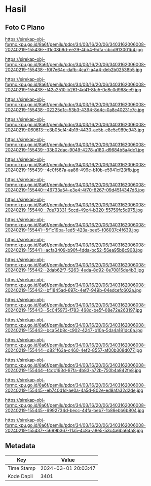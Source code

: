 # Hasil

## Foto C Plano

https://sirekap-obj-formc.kpu.go.id/8a6f/pemilu/pdpr/34/03/16/20/06/3403162006008-20240219-155436--31c08b9d-ee29-4bb4-9dfa-cbcd913001b4.jpg

https://sirekap-obj-formc.kpu.go.id/8a6f/pemilu/pdpr/34/03/16/20/06/3403162006008-20240219-155438--f0f7e64c-dafb-4ca7-a4a4-deb2b02538b5.jpg

https://sirekap-obj-formc.kpu.go.id/8a6f/pemilu/pdpr/34/03/16/20/06/3403162006008-20240219-155438--f42a2510-b261-4d41-8fc5-0e8c0d968ee9.jpg

https://sirekap-obj-formc.kpu.go.id/8a6f/pemilu/pdpr/34/03/16/20/06/3403162006008-20240219-155438--02225d1c-53b3-4394-8d4c-0a8c40231c7c.jpg

https://sirekap-obj-formc.kpu.go.id/8a6f/pemilu/pdpr/34/03/16/20/06/3403162006008-20240219-060613--e3b05cf4-4b19-4430-ae5b-c8c5c989c943.jpg

https://sirekap-obj-formc.kpu.go.id/8a6f/pemilu/pdpr/34/03/16/20/06/3403162006008-20240219-155439--33b02dac-9049-4278-a180-d9684b5a4dc1.jpg

https://sirekap-obj-formc.kpu.go.id/8a6f/pemilu/pdpr/34/03/16/20/06/3403162006008-20240219-155439--4c0f567a-aa86-499c-b10b-e5941cf23ffb.jpg

https://sirekap-obj-formc.kpu.go.id/8a6f/pemilu/pdpr/34/03/16/20/06/3403162006008-20240219-155440--46733a54-e3e4-4f70-8267-09d4514347d6.jpg

https://sirekap-obj-formc.kpu.go.id/8a6f/pemilu/pdpr/34/03/16/20/06/3403162006008-20240219-155440--7de73331-5ccd-49c4-b320-55759fc5d975.jpg

https://sirekap-obj-formc.kpu.go.id/8a6f/pemilu/pdpr/34/03/16/20/06/3403162006008-20240219-155441--5f1c19ba-1ed5-423a-bee5-f06037c4f639.jpg

https://sirekap-obj-formc.kpu.go.id/8a6f/pemilu/pdpr/34/03/16/20/06/3403162006008-20240219-155441--acfa3409-b90f-4dda-bc52-56ea95b8c908.jpg

https://sirekap-obj-formc.kpu.go.id/8a6f/pemilu/pdpr/34/03/16/20/06/3403162006008-20240219-155442--2dab62f7-5263-4eda-8d92-0e70815de4b3.jpg

https://sirekap-obj-formc.kpu.go.id/8a6f/pemilu/pdpr/34/03/16/20/06/3403162006008-20240219-155442--bf1845ad-697c-4ef7-949b-04edcefc602a.jpg

https://sirekap-obj-formc.kpu.go.id/8a6f/pemilu/pdpr/34/03/16/20/06/3403162006008-20240219-155443--5c045973-f783-468d-be5f-08e72e263197.jpg

https://sirekap-obj-formc.kpu.go.id/8a6f/pemilu/pdpr/34/03/16/20/06/3403162006008-20240219-155443--bca54b8c-c902-4247-b10a-5da4a181dc6a.jpg

https://sirekap-obj-formc.kpu.go.id/8a6f/pemilu/pdpr/34/03/16/20/06/3403162006008-20240219-155444--d821f63a-c460-4ef2-8557-af00b308d077.jpg

https://sirekap-obj-formc.kpu.go.id/8a6f/pemilu/pdpr/34/03/16/20/06/3403162006008-20240219-155444--f4dc193d-97fa-4b83-a72b-750b4a842fe8.jpg

https://sirekap-obj-formc.kpu.go.id/8a6f/pemilu/pdpr/34/03/16/20/06/3403162006008-20240219-155445--eb740d1d-ae0a-4a5d-802e-ed9afa32d2de.jpg

https://sirekap-obj-formc.kpu.go.id/8a6f/pemilu/pdpr/34/03/16/20/06/3403162006008-20240219-155445--6992734d-becc-44fa-beb7-1b86ebb6b804.jpg

https://sirekap-obj-formc.kpu.go.id/8a6f/pemilu/pdpr/34/03/16/20/06/3403162006008-20240219-155437--5699b367-11a5-4c8a-a8e5-53c4a6ba64a8.jpg


## Metadata

| Key        | Value               |
| ---------- | ------------------- |
| Time Stamp | 2024-03-01 20:03:47 |
| Kode Dapil | 3401                |



